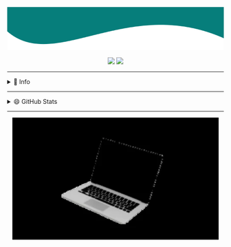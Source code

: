 <img src="./img/banner.png" width="100%" height="100px" />

<p align="center">
  <img src="https://cdn.icon-icons.com/icons2/2108/PNG/512/javascript_icon_130900.png" width="50">
  <img src="https://cdn.icon-icons.com/icons2/112/PNG/512/python_18894.png" width="50">
</p>

---------------

<details>
  <summary>🤔 Info</summary>

<h1 align="center">Hi 👋, I'm Luis Osorio</h1>

- 🌱 I’m currently learning **ReactJS, Javascript and Python.**
- 👯 I’m looking to collaborate on **Projects that promote self-learning.**

</details>

---------------

<details>
  <summary>😄 GitHub Stats</summary>

![Top Langs](https://github-readme-stats.vercel.app/api/top-langs/?username=LuisFOsG&langs_count=6&layout=compact&theme=gotham)
![LuisFOsG's github stats](https://github-readme-stats.vercel.app/api?username=LuisFOsG&show_icons=true&theme=gotham&count_private=true&show_owner=true&include_all_commits=true)

<p align="center">

<img src="https://github-readme-streak-stats.herokuapp.com/?user=luisfosg&theme=gotham" alt="luisfosg" />

</p>

</details>

---------------
<p align="center">

<img src="./img/banner.gif" />

<!--
Mas cosas a tener en cuenta :0

- 🔭 I’m currently working on ...
- 🌱 I’m currently learning ...
- 👯 I’m looking to collaborate on ...
- 🤔 I’m looking for help with ...
- 💬 Ask me about ...
- 📫 How to reach me: ...
- 😄 Pronouns: ...
- ⚡ Fun fact: ...

-->
